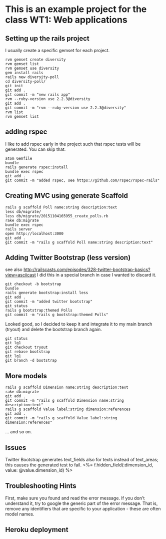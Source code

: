 
# This is an example project for the class WT1: Web applications

## Setting up the rails project

I usually create a specific gemset for each project.

    rvm gemset create diversity
    rvm gemset list
    rvm gemset use diversity
    gem install rails
    rails new diversity-poll
    cd diversity-poll/
    git init
    git add .
    git commit -m "new rails app"
    rvm --ruby-version use 2.2.3@diversity
    git add .
    git commit -m "rvm --ruby-version use 2.2.3@diversity"
    rvm list
    rvm gemset list

## adding rspec

I like to add rspec early in the project such that rspec tests will be generated.
You can skip that.

    atom Gemfile
    bundle
    rails generate rspec:install
    bundle exec rspec
    git add .
    git commit -m "added rspec, see https://github.com/rspec/rspec-rails"

## Creating MVC using generate Scaffold

    rails g scaffold Poll name:string description:text
    less db/migrate/
    less db/migrate/20151104165955_create_polls.rb
    rake db:migrate
    bundle exec rspec
    rails server
    open http://localhost:3000
    git add .
    git commit -m "rails g scaffold Poll name:string description:text"

## Adding Twitter Bootstrap (less version)

see also http://railscasts.com/episodes/328-twitter-bootstrap-basics?view=asciicast
I did this in a special branch in case I wanted to discard it.

    git checkout -b bootstrap
    bundle
    rails generate bootstrap:install less
    git add .
    git commit -m "added twitter bootstrap"
    git status
    rails g bootstrap:themed Polls
    git commit -m "rails g bootstrap:themed Polls"

Looked good, so I decided to keep it and integrate it to my main branch (tryout)
and delete the bootstrap branch again.

    git status
    git lg1
    git checkout tryout
    git rebase bootstrap
    git lg1
    git branch -d bootstrap

## More models

    rails g scaffold Dimension name:string description:text
    rake db:migrate
    git add .
    git commit -m "rails g scaffold Dimension name:string description:text"
    rails g scaffold Value label:string dimension:references
    git add .
    git commit -m "rails g scaffold Value label:string dimension:references"


... and so on.

## Issues
Twitter Bootstrap generates text_fields also for texts instead of text_areas;
this causes the generated test to fail.
      <%= f.hidden_field(:dimension_id, value: @value.dimension_id) %>

## Troubleshooting Hints
First, make sure you found and read the error message. If you don't understand it,
try to google the generic part of the error message. That is, remove any
identifiers that are specific to your application - these are often model names.

## Heroku deployment

